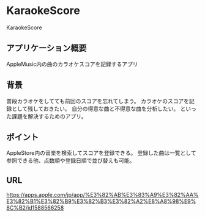 # KaraokeScore
KaraokeScore

## アプリケーション概要

AppleMusic内の曲のカラオケスコアを記録するアプリ

## 背景

普段カラオケをしてても前回のスコアを忘れてしまう。
カラオケのスコアを記録として残しておきたい。
自分の得意な曲と不得意な曲を分析したい。
といった課題を解決するためのアプリ。

## ポイント

AppleStore内の音楽を検索してスコアを登録できる。
登録した曲は一覧として参照できる他、点数順や登録日順で並び替えも可能。

## URL

https://apps.apple.com/jp/app/%E3%82%AB%E3%83%A9%E3%82%AA%E3%82%B1%E3%82%B9%E3%82%B3%E3%82%A2%E8%A8%98%E9%8C%B2/id1588566258


